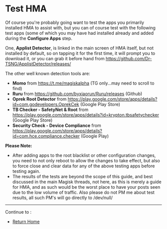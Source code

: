 # Test HMA

Of course you're probably going want to test the apps you primarily installed HMA to assist with, but you can of course test with the following test apps (some of which you may have had installed already and added during the **Configure Apps** step.

One, **Applist Detector**, is linked in the main screen of HMA itself, but not installed by default, so on tapping it for the first time, it will prompt you to download it, or you can grab it before hand from https://github.com/Dr-TSNG/ApplistDetector/releases/

The other well known detection tools are:
- **Momo** from https://t.me/magiskalpha (TG only...may need to scroll to find)
- **Ruru** from https://github.com/byxiaorun/Ruru/releases (Github)
- **Oprek Root Detector** from https://play.google.com/store/apps/details?id=com.godevelopers.OprekCek (Google Play Store)
- **TB Checker - SafetyNet & Root** from https://play.google.com/store/apps/details?id=krypton.tbsafetychecker (Google Play Store)
- **Security Check - Device Compliance** from https://play.google.com/store/apps/details?id=com.hce.compliance.checker (Google Play)

**Please Note:**
- After adding apps to the root blacklist or other configuration changes, you need to not only reboot to allow the changes to take effect, but also to force close and clear data for any of the above testing apps before testing again.
- The results of the tests are beyond the scope of this guide, and best discussed in the main Magisk threads, not here, as this is merely a guide for HMA, and as such would be the worst place to have your posts seen due to the low volume of traffic. Also please do not PM me about test results, all such PM's will go directly to /dev/null/

---

Continue to :
- [Return Home](README.md)
